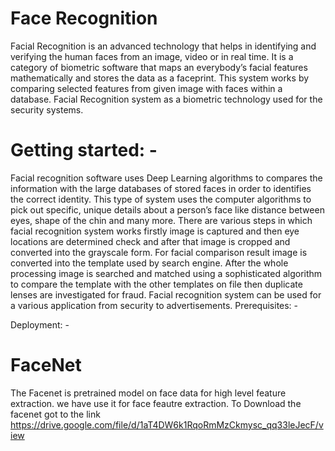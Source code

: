 # Face Recognition
Facial Recognition is an advanced technology that helps in identifying and verifying the human faces from an image, video or in real time. It is a category of biometric software that maps an everybody’s facial features mathematically and stores the data as a faceprint.  This system works by comparing selected features from given image with faces within a database. Facial Recognition system as a biometric technology used for the security systems. 
# Getting started: -
Facial recognition software uses Deep Learning algorithms to compares the information with the large databases of stored faces in order to identifies the correct identity.
This type of system uses the computer algorithms to pick out specific, unique details about a person’s face like distance between eyes, shape of the chin and many more. 
There are various steps in which facial recognition system works firstly image is captured and then eye locations are determined check and after that image is cropped and converted into the grayscale form. For facial comparison result image is converted into the template used by search engine. After the whole processing image is searched and matched using a sophisticated algorithm to compare the template with the other templates on file then duplicate lenses are investigated for fraud.
Facial recognition system can be used for a various application from security to advertisements.
Prerequisites: -

Deployment: -

# FaceNet
The Facenet is pretrained model on face data for high level feature extraction. we have use it for face feautre extraction.
To Download the facenet got to the link
https://drive.google.com/file/d/1aT4DW6k1RqoRmMzCkmysc_qq33leJecF/view

